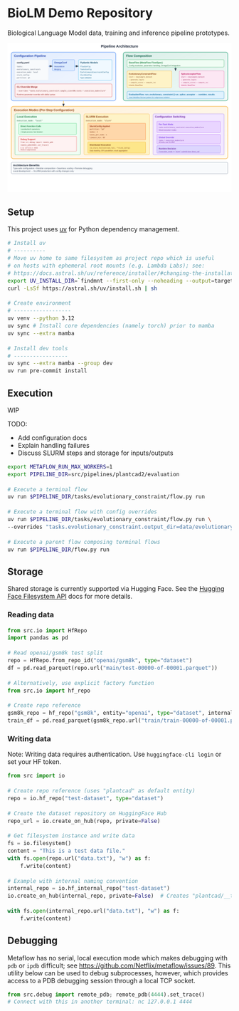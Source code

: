 # BioLM Demo Repository

Biological Language Model data, training and inference pipeline prototypes.

![Pipeline Architecture](docs/architecture.svg)

## Setup

This project uses [uv](https://docs.astral.sh/uv/) for Python dependency management.

```bash
# Install uv
# ----------
# Move uv home to same filesystem as project repo which is useful
# on hosts with ephemeral root mounts (e.g. Lambda Labs); see:
# https://docs.astral.sh/uv/reference/installer/#changing-the-installation-path
export UV_INSTALL_DIR=`findmnt --first-only --noheading --output=target --target .`
curl -LsSf https://astral.sh/uv/install.sh | sh

# Create environment
# ------------------
uv venv --python 3.12
uv sync # Install core dependencies (namely torch) prior to mamba
uv sync --extra mamba

# Install dev tools
# -----------------
uv sync --extra mamba --group dev
uv run pre-commit install
```

## Execution

WIP

TODO:

- Add configuration docs
- Explain handling failures
- Discuss SLURM steps and storage for inputs/outputs

```bash
export METAFLOW_RUN_MAX_WORKERS=1
export PIPELINE_DIR=src/pipelines/plantcad2/evaluation

# Execute a terminal flow
uv run $PIPELINE_DIR/tasks/evolutionary_constraint/flow.py run

# Execute a terminal flow with config overrides
uv run $PIPELINE_DIR/tasks/evolutionary_constraint/flow.py run \
--overrides "tasks.evolutionary_constraint.output_dir=data/evolutionary_constraint_override"

# Execute a parent flow composing terminal flows
uv run $PIPELINE_DIR/flow.py run
```

## Storage

Shared storage is currently supported via Hugging Face. See the [Hugging Face Filesystem API](https://huggingface.co/docs/huggingface_hub/main/en/package_reference/hf_file_system) docs for more details.

### Reading data

```python
from src.io import HfRepo
import pandas as pd

# Read openai/gsm8k test split
repo = HfRepo.from_repo_id("openai/gsm8k", type="dataset")
df = pd.read_parquet(repo.url("main/test-00000-of-00001.parquet"))

# Alternatively, use explicit factory function
from src.io import hf_repo

# Create repo reference
gsm8k_repo = hf_repo("gsm8k", entity="openai", type="dataset", internal=False)
train_df = pd.read_parquet(gsm8k_repo.url("train/train-00000-of-00001.parquet"))
```

### Writing data

Note: Writing data requires authentication. Use `huggingface-cli login` or set your HF token.

```python
from src import io

# Create repo reference (uses "plantcad" as default entity)
repo = io.hf_repo("test-dataset", type="dataset")

# Create the dataset repository on HuggingFace Hub
repo_url = io.create_on_hub(repo, private=False)

# Get filesystem instance and write data
fs = io.filesystem()
content = "This is a test data file."
with fs.open(repo.url("data.txt"), "w") as f:
    f.write(content)

# Example with internal naming convention
internal_repo = io.hf_internal_repo("test-dataset")
io.create_on_hub(internal_repo, private=False)  # Creates "plantcad/__test-dataset__"

with fs.open(internal_repo.url("data.txt"), "w") as f:
    f.write(content)
```

## Debugging

Metaflow has no serial, local execution mode which makes debugging with `pdb` or `ipdb` difficult; see https://github.com/Netflix/metaflow/issues/89.  This utility below can be used to debug subprocesses, however, which provides access to a PDB debugging session through a local TCP socket.

```python
from src.debug import remote_pdb; remote_pdb(4444).set_trace()
# Connect with this in another terminal: nc 127.0.0.1 4444
```
